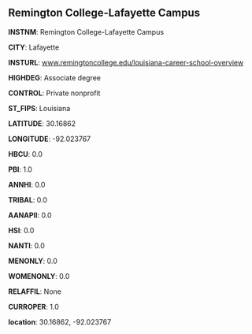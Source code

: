 
Remington College-Lafayette Campus
---
**INSTNM**: Remington College-Lafayette Campus

**CITY**: Lafayette

**INSTURL**: www.remingtoncollege.edu/louisiana-career-school-overview

**HIGHDEG**: Associate degree

**CONTROL**: Private nonprofit

**ST_FIPS**: Louisiana

**LATITUDE**: 30.16862

**LONGITUDE**: -92.023767

**HBCU**: 0.0

**PBI**: 1.0

**ANNHI**: 0.0

**TRIBAL**: 0.0

**AANAPII**: 0.0

**HSI**: 0.0

**NANTI**: 0.0

**MENONLY**: 0.0

**WOMENONLY**: 0.0

**RELAFFIL**: None

**CURROPER**: 1.0

**location**: 30.16862, -92.023767